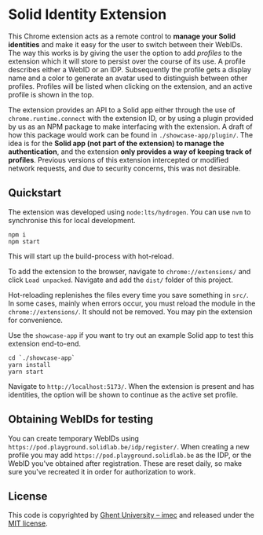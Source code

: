 # Solid Identity Extension

This Chrome extension acts as a remote control to **manage your Solid identities** and make it easy for the user to switch between their WebIDs.
The way this works is by giving the user the option to add _profiles_ to the extension which it will store to persist over the course of its use.
A profile describes either a WebID or an IDP. Subsequently the profile gets a display name and a color to generate an avatar used to distinguish between other profiles.
Profiles will be listed when clicking on the extension, and an active profile is shown in the top.

The extension provides an API to a Solid app either through the use of `chrome.runtime.connect` with the extension ID, or by using a plugin provided by us as an NPM package to make interfacing with the extension.
A draft of how this package would work can be found in `./showcase-app/plugin/`. The idea is for the **Solid app (not part of the extension) to manage the authentication**, and the extension **only provides a way of keeping track of profiles**.
Previous versions of this extension intercepted or modified network requests, and due to security concerns, this was not desirable.

## Quickstart

The extension was developed using `node:lts/hydrogen`. You can use `nvm` to synchronise this for local development.

```
npm i
npm start
```

This will start up the build-process with hot-reload.

To add the extension to the browser, navigate to `chrome://extensions/` and click `Load unpacked`. Navigate and add the `dist/` folder of this project.

Hot-reloading replenishes the files every time you save something in `src/`. In some cases, mainly when errors occur, you must reload the module in the `chrome://extensions/`. It should not be removed. You may pin the extension for convenience.

Use the `showcase-app` if you want to try out an example Solid app to test this extension end-to-end.

```
cd `./showcase-app`
yarn install
yarn start
```

Navigate to `http://localhost:5173/`. When the extension is present and has identities, the option will be shown to continue as the active set profile.

## Obtaining WebIDs for testing

You can create temporary WebIDs using `https://pod.playground.solidlab.be/idp/register/`. When creating a new profile you may add `https://pod.playground.solidlab.be` as the IDP, or the WebID you've obtained after registration.
These are reset daily, so make sure you've recreated it in order for authorization to work.

## License

This code is copyrighted by [Ghent University – imec](http://idlab.ugent.be/) and
released under the [MIT license](http://opensource.org/licenses/MIT).
